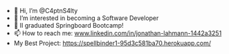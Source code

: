 - 👋 Hi, I’m @C4ptnS4lty
- 👀 I’m interested in becoming a Software Developer
- 🌱 II graduated Springboard Bootcamp!
- 📫 How to reach me: www.linkedin.com/in/jonathan-lahmann-1442a3251
- My Best Project: https://spellbinder1-95d3c581ba70.herokuapp.com/

<!---
C4ptnS4lty/C4ptnS4lty is a ✨ special ✨ repository because its `README.md` (this file) appears on your GitHub profile.
You can click the Preview link to take a look at your changes.
--->
